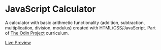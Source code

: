 # JavaScript Calculator

A calculator with basic arithmetic functionality (addition, subtraction, multiplication, division, modulus) created with HTML/CSS/JavaScript. 
Part of [The Odin Project](https://www.theodinproject.com) curriculum.

[Live Preview](https://jpreet927.github.io/JavaScript-Calculator/)
